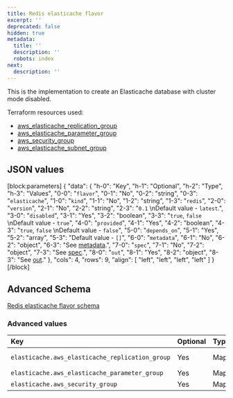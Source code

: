 ```yaml
---
title: Redis elasticache flavor
excerpt: ''
deprecated: false
hidden: true
metadata:
  title: ''
  description: ''
  robots: index
next:
  description: ''
---
```

This is the implementation to create an Elasticache database with cluster mode disabled.

Terraform resources used:

- [aws_elasticache_replication_group](https://registry.terraform.io/providers/hashicorp/aws/latest/docs/resources/elasticache_replication_group)
- [aws_elasticache_parameter_group](https://registry.terraform.io/providers/hashicorp/aws/latest/docs/resources/elasticache_parameter_group)
- [aws_security_group](https://registry.terraform.io/providers/hashicorp/aws/latest/docs/resources/security_group)
- [aws_elasticache_subnet_group](https://registry.terraform.io/providers/hashicorp/aws/latest/docs/resources/elasticache_subnet_group)

## JSON values

[block:parameters]
{
  "data": {
    "h-0": "Key",
    "h-1": "Optional",
    "h-2": "Type",
    "h-3": "Values",
    "0-0": "`flavor`",
    "0-1": "No",
    "0-2": "string",
    "0-3": "`elasticache`",
    "1-0": "`kind`",
    "1-1": "No",
    "1-2": "string",
    "1-3": "`redis`",
    "2-0": "`version`",
    "2-1": "No",
    "2-2": "string",
    "2-3": "`0.1`  \nDefault value - `latest`.",
    "3-0": "`disabled`",
    "3-1": "Yes",
    "3-2": "boolean",
    "3-3": "`true`, `false`  \nDefault value - `true`",
    "4-0": "`provided`",
    "4-1": "Yes",
    "4-2": "boolean",
    "4-3": "`true`, `false`  \nDefault value - `false`",
    "5-0": "`depends_on`",
    "5-1": "Yes",
    "5-2": "array",
    "5-3": "Default value - `[]`",
    "6-0": "`metadata`",
    "6-1": "No",
    "6-2": "object",
    "6-3": "See [metadata](https://readme.facets.cloud/docs/redis-intent#metadata).",
    "7-0": "`spec`",
    "7-1": "No",
    "7-2": "object",
    "7-3": "See [spec](https://readme.facets.cloud/docs/redis-intent#spec).",
    "8-0": "`out`",
    "8-1": "Yes",
    "8-2": "object",
    "8-3": "See [out](https://readme.facets.cloud/docs/redis-intent#out)."
  },
  "cols": 4,
  "rows": 9,
  "align": [
    "left",
    "left",
    "left",
    "left"
  ]
}
[/block]

## Advanced Schema

[Redis elasticache flavor schema](https://facets-cloud.github.io/facets-schemas/schemas/redis/flavor-elasticache.schema.json)

### Advanced values

| Key                                             | Optional | Type | Description                                                                                                                                                                                               |
| :---------------------------------------------- | :------- | :--- | :-------------------------------------------------------------------------------------------------------------------------------------------------------------------------------------------------------- |
| `elasticache.aws_elasticache_replication_group` | Yes      | Map  | Cluster values for this resource as per the <https://registry.terraform.io/providers/hashicorp/aws/latest/docs/resources/elasticache_replication_group>.                                                  |
| `elasticache.aws_elasticache_parameter_group`   | Yes      | Map  | Parameter group values for this resource as per the [elasticache_parameter_group documentation](https://registry.terraform.io/providers/hashicorp/aws/latest/docs/resources/elasticache_parameter_group). |
| `elasticache.aws_security_group`                | Yes      | Map  | Security group values for this resource as per the [security_group documentation](https://registry.terraform.io/providers/hashicorp/aws/latest/docs/resources/security_group).                            |